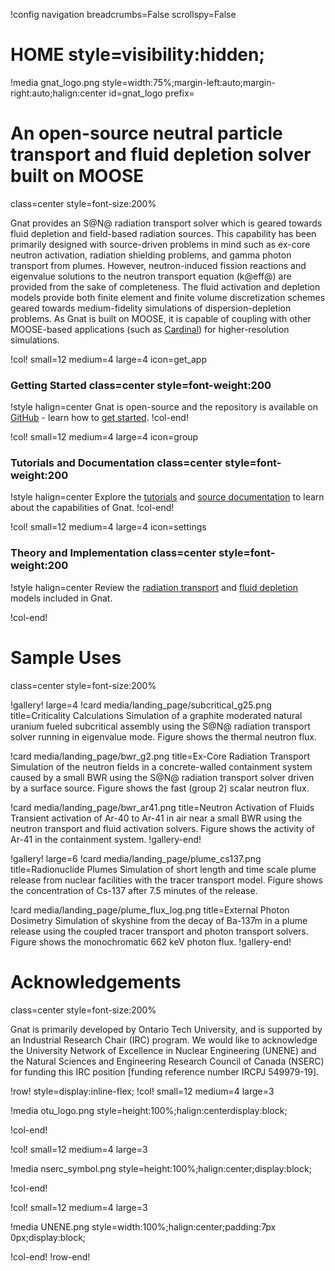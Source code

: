 !config navigation breadcrumbs=False scrollspy=False

# HOME style=visibility:hidden;

!media gnat_logo.png
  style=width:75%;margin-left:auto;margin-right:auto;halign:center
  id=gnat_logo
  prefix=

# An open-source neutral particle transport and fluid depletion solver built on MOOSE
  class=center
  style=font-size:200%

Gnat provides an S@N@ radiation transport solver which is geared towards fluid depletion and field-based
radiation sources. This capability has been primarily designed with source-driven problems in mind
such as ex-core neutron activation, radiation shielding problems, and gamma photon transport from plumes.
However, neutron-induced fission reactions and eigenvalue solutions to the neutron transport equation (k@eff@)
are provided from the sake of completeness. The fluid activation and depletion models provide both finite element and finite
volume discretization schemes geared towards medium-fidelity simulations of dispersion-depletion problems.
As Gnat is built on MOOSE, it is capable of coupling with other MOOSE-based applications (such as
[Cardinal](https://cardinal.cels.anl.gov/index.html)) for higher-resolution simulations.

!col! small=12 medium=4 large=4 icon=get_app

### Getting Started class=center style=font-weight:200

!style halign=center
Gnat is open-source and the repository is available on [GitHub](https://github.com/OTU-Center-for-Small-Modular-Reactors/gnat) -
learn how to [get started](installation/index.md).
!col-end!

!col! small=12 medium=4 large=4 icon=group

### Tutorials and Documentation class=center style=font-weight:200

!style halign=center
Explore the [tutorials](tutorials/index.md) and [source documentation](source/index.md)
to learn about the capabilities of Gnat.
!col-end!

!col! small=12 medium=4 large=4 icon=settings

### Theory and Implementation class=center style=font-weight:200

!style halign=center
Review the [radiation transport](about/radiation_transport.md) and
[fluid depletion](about/mobile_depletion.md) models included in Gnat.

!col-end!

# Sample Uses
  class=center
  style=font-size:200%


!gallery! large=4
!card media/landing_page/subcritical_g25.png title=Criticality Calculations
Simulation of a graphite moderated natural uranium fueled subcritical assembly using the S@N@ radiation transport solver running in eigenvalue mode. Figure shows the thermal neutron flux.

!card media/landing_page/bwr_g2.png title=Ex-Core Radiation Transport
Simulation of the neutron fields in a concrete-walled containment system caused by a small BWR using the S@N@ radiation transport solver driven by a surface source. Figure shows the fast (group 2) scalar neutron flux.

!card media/landing_page/bwr_ar41.png title=Neutron Activation of Fluids
Transient activation of Ar-40 to Ar-41 in air near a small BWR using the neutron transport and fluid activation solvers. Figure shows the activity of Ar-41 in the containment system.
!gallery-end!

!gallery! large=6
!card media/landing_page/plume_cs137.png title=Radionuclide Plumes
Simulation of short length and time scale plume release from nuclear facilities with the tracer transport model. Figure shows the concentration of Cs-137 after 7.5 minutes of the release.

!card media/landing_page/plume_flux_log.png title=External Photon Dosimetry
Simulation of skyshine from the decay of Ba-137m in a plume release using the coupled tracer transport and photon transport solvers. Figure shows the monochromatic 662 keV photon flux.
!gallery-end!

# Acknowledgements
  class=center
  style=font-size:200%

Gnat is primarily developed by Ontario Tech University, and is supported by an Industrial Research Chair
(IRC) program. We would like to acknowledge the University Network of Excellence in Nuclear Engineering
(UNENE) and the Natural Sciences and Engineering Research Council of Canada (NSERC) for funding
this IRC position \[funding reference number IRCPJ 549979-19\].

!row! style=display:inline-flex;
!col! small=12 medium=4 large=3

!media otu_logo.png style=height:100%;halign:centerdisplay:block;

!col-end!

!col! small=12 medium=4 large=3

!media nserc_symbol.png style=height:100%;halign:center;display:block;

!col-end!

!col! small=12 medium=4 large=3

!media UNENE.png style=width:100%;halign:center;padding:7px 0px;display:block;

!col-end!
!row-end!
